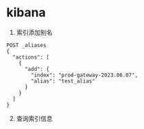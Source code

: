 # kibana

1. 索引添加别名

```
POST _aliases
{
  "actions": [
    {
      "add": {
        "index": "prod-gateway-2023.06.07",
        "alias": "test_alias"
      }
    }
  ]
}
```

2. 查询索引信息
